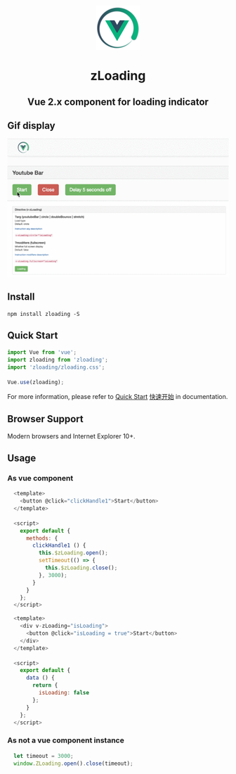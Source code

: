 <div  align="center">
  <img src="./static/cn/img/logo.png" width = "100" height = "100" alt="zloading" align=center/>
  <h1>zLoading</h1>
  <h2>Vue 2.x component for loading indicator</h2>
</div>

## Gif display
<div  align="center">
  <img src="./static/gif/bar.gif" alt="zloading-gif" align=center/>

  <img src="./static/gif/loading.gif" alt="zloading-gif" align=center/>
</div>

## Install
```shell
npm install zloading -S
```

## Quick Start
``` javascript
import Vue from 'vue';
import zloading from 'zloading';
import 'zloading/zloading.css';

Vue.use(zloading);

```

For more information, please refer to [Quick Start](https://vok123.github.io/zLoading/static/en) [快速开始](https://vok123.github.io/zLoading/static/cn) in documentation.

## Browser Support
Modern browsers and Internet Explorer 10+.

## Usage

### As vue component
``` javascript
  <template>
    <button @click="clickHandle1">Start</button>
  </template>

  <script>
    export default {
      methods: {
        clickHandle1 () {
          this.$zLoading.open();
          setTimeout(() => {
            this.$zLoading.close();
          }, 3000);
        }
      }
    };
  </script>

```

``` javascript
  <template>
    <div v-zLoading="isLoading">
      <button @click="isLoading = true">Start</button>
    </div>
  </template>

  <script>
    export default {
      data () {
        return {
          isLoading: false
        };
      }
    };
  </script>

```

### As not a vue component instance

``` javascript
  let timeout = 3000;
  window.ZLoading.open().close(timeout);
```

